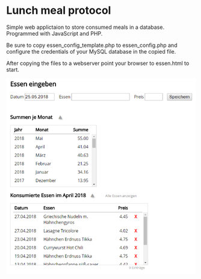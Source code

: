 # Lunch meal protocol
Simple web applictaion to store consumed meals in a database. Programmed with JavaScript and PHP.

Be sure to copy essen_config_template.php to essen_config.php and configure the credentials of your MySQL database in the copied file.

After copying the files to a webserver point your browser to essen.html to start.

![Screnshot of lunch protocol page](https://github.com/ulfk/lunch-protocol/raw/master/essen-screenshot.png "Lunch protocol page")
